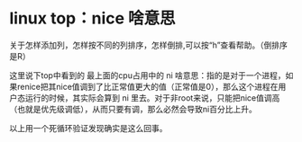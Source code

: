 # linux top：nice 啥意思

关于怎样添加列，怎样按不同的列排序，怎样倒排,可以按“h”查看帮助。（倒排序是R）

这里说下top中看到的 最上面的cpu占用中的 ni 啥意思：指的是对于一个进程，如果renice把其nice值调到了比正常值更大的值（正常值是0），那么这个进程在用户态运行的时候，其实际会算到 ni 里去。对于非root来说，只能把nice值调高（也就是优先级调低），从而只要有调，那么必然会导致ni百分比上升。

以上用一个死循环验证发现确实是这么回事。
